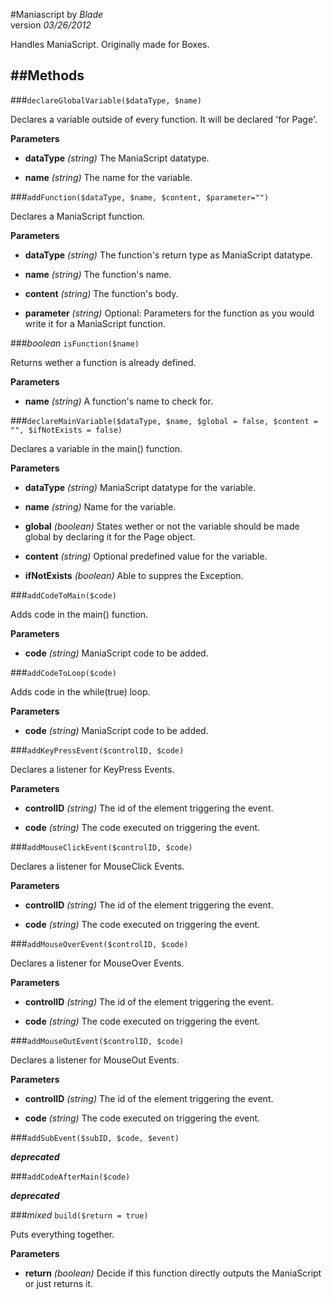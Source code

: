 #Maniascriptby *Blade*  version *03/26/2012*    Handles ManiaScript.  Originally made for Boxes.##Methods----
###`declareGlobalVariable($dataType, $name)`  Declares a variable outside of every function. It will be declared 'for Page'.**Parameters**+ **dataType** *(string)*
The ManiaScript datatype.+ **name** *(string)*
The name for the variable.
###`addFunction($dataType, $name, $content, $parameter="")`  Declares a ManiaScript function.**Parameters**+ **dataType** *(string)*
The function's return type as ManiaScript datatype.+ **name** *(string)*
The function's name.+ **content** *(string)*
The function's body.+ **parameter** *(string)*
Optional: Parameters for the function as you would write it for a ManiaScript function.
###*boolean* `isFunction($name)`  Returns wether a function is already defined.**Parameters**+ **name** *(string)*
A function's name to check for.
###`declareMainVariable($dataType, $name, $global = false, $content = "", $ifNotExists = false)`  Declares a variable in the main() function.**Parameters**+ **dataType** *(string)*
ManiaScript datatype for the variable.+ **name** *(string)*
Name for the variable.+ **global** *(boolean)*
States wether or not the variable should be made global by declaring it for the Page object.+ **content** *(string)*
Optional predefined value for the variable.+ **ifNotExists** *(boolean)*
Able to suppres the Exception.
###`addCodeToMain($code)`  Adds code in the main() function.**Parameters**+ **code** *(string)*
ManiaScript code to be added.
###`addCodeToLoop($code)`  Adds code in the while(true) loop.**Parameters**+ **code** *(string)*
ManiaScript code to be added.
###`addKeyPressEvent($controlID, $code)`  Declares a listener for KeyPress Events.**Parameters**+ **controlID** *(string)*
The id of the element triggering the event.+ **code** *(string)*
The code executed on triggering the event.
###`addMouseClickEvent($controlID, $code)`  Declares a listener for MouseClick Events.**Parameters**+ **controlID** *(string)*
The id of the element triggering the event.+ **code** *(string)*
The code executed on triggering the event.
###`addMouseOverEvent($controlID, $code)`  Declares a listener for MouseOver Events.**Parameters**+ **controlID** *(string)*
The id of the element triggering the event.+ **code** *(string)*
The code executed on triggering the event.
###`addMouseOutEvent($controlID, $code)`  Declares a listener for MouseOut Events.**Parameters**+ **controlID** *(string)*
The id of the element triggering the event.+ **code** *(string)*
The code executed on triggering the event.
###`addSubEvent($subID, $code, $event)`***deprecated***
###`addCodeAfterMain($code)`***deprecated***
###*mixed* `build($return = true)`  Puts everything together.**Parameters**+ **return** *(boolean)*
Decide if this function directly outputs the ManiaScript or just returns it.